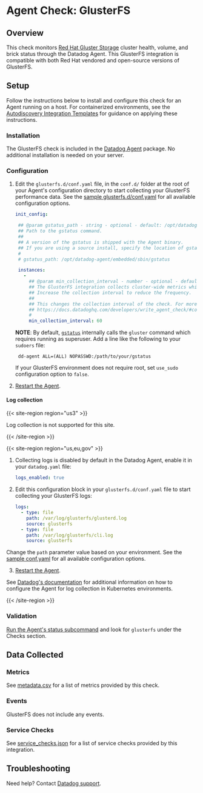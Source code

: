 # Agent Check: GlusterFS

## Overview

This check monitors [Red Hat Gluster Storage][1] cluster health, volume, and brick status through the Datadog Agent. 
This GlusterFS integration is compatible with both Red Hat vendored and open-source versions of GlusterFS.

## Setup

Follow the instructions below to install and configure this check for an Agent running on a host. For containerized environments, see the [Autodiscovery Integration Templates][2] for guidance on applying these instructions.

### Installation

The GlusterFS check is included in the [Datadog Agent][2] package.
No additional installation is needed on your server.

### Configuration

1. Edit the `glusterfs.d/conf.yaml` file, in the `conf.d/` folder at the root of your Agent's configuration directory to start collecting your GlusterFS performance data. See the [sample glusterfs.d/conf.yaml][3] for all available configuration options.
   
   ```yaml
   init_config:

    ## @param gstatus_path - string - optional - default: /opt/datadog-agent/embedded/sbin/gstatus
    ## Path to the gstatus command.
    ##
    ## A version of the gstatus is shipped with the Agent binary.
    ## If you are using a source install, specify the location of gstatus.
    #
    # gstatus_path: /opt/datadog-agent/embedded/sbin/gstatus

    instances:
      -
        ## @param min_collection_interval - number - optional - default: 60
        ## The GlusterFS integration collects cluster-wide metrics which can put additional workload on the server.
        ## Increase the collection interval to reduce the frequency.
        ##
        ## This changes the collection interval of the check. For more information, see:
        ## https://docs.datadoghq.com/developers/write_agent_check/#collection-interval
        #
        min_collection_interval: 60
   ```
    
   **NOTE**: By default, [`gstatus`][8] internally calls the `gluster` command which requires running as superuser. Add a line like the following to your `sudoers` file:
 
   ```text
    dd-agent ALL=(ALL) NOPASSWD:/path/to/your/gstatus
   ```

   If your GlusterFS environment does not require root, set `use_sudo` configuration option to `false`.

2. [Restart the Agent][4].

#### Log collection

{{< site-region region="us3" >}}

Log collection is not supported for this site.

{{< /site-region >}}

{{< site-region region="us,eu,gov" >}}


1. Collecting logs is disabled by default in the Datadog Agent, enable it in your `datadog.yaml` file:

    ```yaml
    logs_enabled: true
    ```

2. Edit this configuration block in your `glusterfs.d/conf.yaml` file to start collecting your GlusterFS logs:

    ```yaml
    logs:
      - type: file
        path: /var/log/glusterfs/glusterd.log
        source: glusterfs
      - type: file
        path: /var/log/glusterfs/cli.log
        source: glusterfs
    ```


  Change the `path` parameter value based on your environment. See the [sample conf.yaml][3] for all available configuration options.

  3. [Restart the Agent][4].

  See [Datadog's documentation][9] for additional information on how to configure the Agent for log collection in Kubernetes environments.

{{< /site-region >}}

### Validation

[Run the Agent's status subcommand][5] and look for `glusterfs` under the Checks section.

## Data Collected

### Metrics

See [metadata.csv][6] for a list of metrics provided by this check.

### Events

GlusterFS does not include any events.

### Service Checks

See [service_checks.json][10] for a list of service checks provided by this integration.

## Troubleshooting

Need help? Contact [Datadog support][7].


[1]: https://www.redhat.com/en/technologies/storage/gluster
[2]: https://docs.datadoghq.com/agent/kubernetes/integrations/
[3]: https://github.com/DataDog/integrations-core/blob/master/glusterfs/datadog_checks/glusterfs/data/conf.yaml.example
[4]: https://docs.datadoghq.com/agent/guide/agent-commands/#start-stop-and-restart-the-agent
[5]: https://docs.datadoghq.com/agent/guide/agent-commands/#agent-status-and-information
[6]: https://github.com/DataDog/integrations-core/blob/master/glusterfs/metadata.csv
[7]: https://docs.datadoghq.com/help/
[8]: https://github.com/gluster/gstatus#install
[9]: https://docs.datadoghq.com/agent/kubernetes/log/
[10]: https://github.com/DataDog/integrations-core/blob/master/glusterfs/assets/service_checks.json

